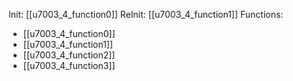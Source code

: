 Init: [[u7003_4_function0]]
ReInit: [[u7003_4_function1]]
Functions:
- [[u7003_4_function0]]
- [[u7003_4_function1]]
- [[u7003_4_function2]]
- [[u7003_4_function3]]
